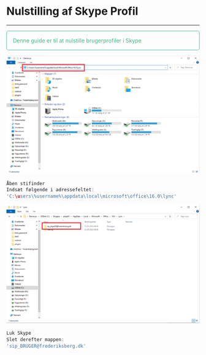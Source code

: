 # Nulstilling af Skype Profil

---

<p style="color: #41B883; border: 1px solid #41B883; border-radius:5px; padding: 1rem;">Denne guide er til at nulstille brugerprofiler i Skype</p>



![](profil1.png)
```js
Åben stifinder 
Indsæt følgende i adressefeltet:
'C:\users\%username%\appdata\local\microsoft\office\16.0\lync' 
```

![](profil2.png)
```js
Luk Skype 
Slet derefter mappen:
'sip_BRUGER@frederiksberg.dk'
```

